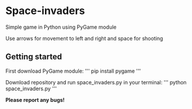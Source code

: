 # Space-invaders
Simple game in Python using PyGame module


Use arrows for movement to left and right and space for shooting

## Getting started
First download PyGame module:
'''
pip install pygame
'''

Download repository and run space_invaders.py in your terminal:
'''
python space_invaders.py
'''



**Please report any bugs!**
